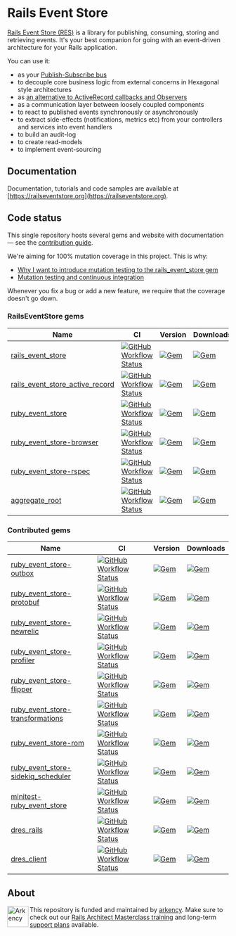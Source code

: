 # Rails Event Store

[Rails Event Store (RES)](https://railseventstore.org/) is a library for publishing, consuming, storing and retrieving events. It's your best companion for going with an event-driven architecture for your Rails application.

You can use it:

<ul>
<li>as your <a href="https://railseventstore.org/docs/pubsub/">Publish-Subscribe bus</a></li>
<li>to decouple core business logic from external concerns in Hexagonal style architectures</li>
<li>as <a href="https://blog.arkency.com/2016/05/domain-events-over-active-record-callbacks/">an alternative to ActiveRecord callbacks and Observers</a></li>
<li>as a communication layer between loosely coupled components</li>
<li>to react to published events synchronously or asynchronously</li>
<li>to extract side-effects (notifications, metrics etc) from your controllers and services into event handlers</li>
<li>to build an audit-log</li>
<li>to create read-models</li>
<li>to implement event-sourcing</li>
</ul>

## Documentation

Documentation, tutorials and code samples are available at [https://railseventstore.org](https://railseventstore.org).

## Code status

This single repository hosts several gems and website with documentation — see the [contribution guide](https://railseventstore.org/contributing/).

We're aiming for 100% mutation coverage in this project. This is why:

- [Why I want to introduce mutation testing to the rails_event_store gem](https://blog.arkency.com/2015/04/why-i-want-to-introduce-mutation-testing-to-the-rails-event-store-gem/)
- [Mutation testing and continuous integration](https://blog.arkency.com/2015/05/mutation-testing-and-continuous-integration/)

Whenever you fix a bug or add a new feature, we require that the coverage doesn't go down.

### RailsEventStore gems

| Name                                                                | CI                                                                                                                                                                                                                                                                         | Version                                                                                                                                             | Downloads                                                                                                                                            |
| ------------------------------------------------------------------- | -------------------------------------------------------------------------------------------------------------------------------------------------------------------------------------------------------------------------------------------------------------------------- | --------------------------------------------------------------------------------------------------------------------------------------------------- | ---------------------------------------------------------------------------------------------------------------------------------------------------- |
| [rails_event_store](/rails_event_store)                             | [![GitHub Workflow Status](https://img.shields.io/github/workflow/status/RailsEventStore/rails_event_store/rails_event_store?style=flat-square)](https://github.com/RailsEventStore/rails_event_store/actions/workflows/rails_event_store.yml)                             | [![Gem](https://img.shields.io/gem/v/rails_event_store?style=flat-square)](https://rubygems.org/gems/rails_event_store)                             | [![Gem](https://img.shields.io/gem/dt/rails_event_store?style=flat-square)](https://rubygems.org/gems/rails_event_store)                             |
| [rails_event_store_active_record](/rails_event_store_active_record) | [![GitHub Workflow Status](https://img.shields.io/github/workflow/status/RailsEventStore/rails_event_store/rails_event_store_active_record?style=flat-square)](https://github.com/RailsEventStore/rails_event_store/actions/workflows/rails_event_store_active_record.yml) | [![Gem](https://img.shields.io/gem/v/rails_event_store_active_record?style=flat-square)](https://rubygems.org/gems/rails_event_store_active_record) | [![Gem](https://img.shields.io/gem/dt/rails_event_store_active_record?style=flat-square)](https://rubygems.org/gems/rails_event_store_active_record) |
| [ruby_event_store](/ruby_event_store)                               | [![GitHub Workflow Status](https://img.shields.io/github/workflow/status/RailsEventStore/rails_event_store/ruby_event_store?style=flat-square)](https://github.com/RailsEventStore/rails_event_store/actions/workflows/ruby_event_store.yml)                               | [![Gem](https://img.shields.io/gem/v/ruby_event_store?style=flat-square)](https://rubygems.org/gems/ruby_event_store)                               | [![Gem](https://img.shields.io/gem/dt/ruby_event_store?style=flat-square)](https://rubygems.org/gems/ruby_event_store)                               |
| [ruby_event_store-browser](/ruby_event_store-browser)               | [![GitHub Workflow Status](https://img.shields.io/github/workflow/status/RailsEventStore/rails_event_store/ruby_event_store-browser?style=flat-square)](https://github.com/RailsEventStore/rails_event_store/actions/workflows/ruby_event_store-browser.yml)               | [![Gem](https://img.shields.io/gem/v/ruby_event_store-browser?style=flat-square)](https://rubygems.org/gems/ruby_event_store-browser)               | [![Gem](https://img.shields.io/gem/dt/ruby_event_store-browser?style=flat-square)](https://rubygems.org/gems/ruby_event_store-browser)               |
| [ruby_event_store-rspec](/ruby_event_store-rspec)                   | [![GitHub Workflow Status](https://img.shields.io/github/workflow/status/RailsEventStore/rails_event_store/ruby_event_store-rspec?style=flat-square)](https://github.com/RailsEventStore/rails_event_store/actions/workflows/ruby_event_store-rspec.yml)                   | [![Gem](https://img.shields.io/gem/v/ruby_event_store-rspec?style=flat-square)](https://rubygems.org/gems/ruby_event_store-rspec)                   | [![Gem](https://img.shields.io/gem/dt/ruby_event_store-rspec?style=flat-square)](https://rubygems.org/gems/ruby_event_store-rspec)                   |
| [aggregate_root](/aggregate_root)                                   | [![GitHub Workflow Status](https://img.shields.io/github/workflow/status/RailsEventStore/rails_event_store/aggregate_root?style=flat-square)](https://github.com/RailsEventStore/rails_event_store/actions/workflows/aggregate_root.yml)                                   | [![Gem](https://img.shields.io/gem/v/aggregate_root?style=flat-square)](https://rubygems.org/gems/aggregate_root)                                   | [![Gem](https://img.shields.io/gem/dt/aggregate_root?style=flat-square)](https://rubygems.org/gems/aggregate_root)                                   |

### Contributed gems

| Name                                                                              | CI                                                                                                                                                                                                                                                                               | Version                                                                                                                                                   | Downloads                                                                                                                                                  |
| --------------------------------------------------------------------------------- | -------------------------------------------------------------------------------------------------------------------------------------------------------------------------------------------------------------------------------------------------------------------------------- | --------------------------------------------------------------------------------------------------------------------------------------------------------- | ---------------------------------------------------------------------------------------------------------------------------------------------------------- |
| [ruby_event_store-outbox](/contrib/ruby_event_store-outbox)                       | [![GitHub Workflow Status](https://img.shields.io/github/workflow/status/RailsEventStore/rails_event_store/ruby_event_store-outbox?style=flat-square)](https://github.com/RailsEventStore/rails_event_store/actions/workflows/ruby_event_store-outbox.yml)                       | [![Gem](https://img.shields.io/gem/v/ruby_event_store-outbox?style=flat-square)](https://rubygems.org/gems/ruby_event_store-outbox)                       | [![Gem](https://img.shields.io/gem/dt/ruby_event_store-outbox?style=flat-square)](https://rubygems.org/gems/ruby_event_store-outbox)                       |
| [ruby_event_store-protobuf](/contrib/ruby_event_store-protobuf)                   | [![GitHub Workflow Status](https://img.shields.io/github/workflow/status/RailsEventStore/rails_event_store/ruby_event_store-protobuf?style=flat-square)](https://github.com/RailsEventStore/rails_event_store/actions/workflows/ruby_event_store-protobuf.yml)                   | [![Gem](https://img.shields.io/gem/v/ruby_event_store-protobuf?style=flat-square)](https://rubygems.org/gems/ruby_event_store-protobuf)                   | [![Gem](https://img.shields.io/gem/dt/ruby_event_store-protobuf?style=flat-square)](https://rubygems.org/gems/ruby_event_store-protobuf)                   |
| [ruby_event_store-newrelic](/contrib/ruby_event_store-newrelic)                   | [![GitHub Workflow Status](https://img.shields.io/github/workflow/status/RailsEventStore/rails_event_store/ruby_event_store-newrelic?style=flat-square)](https://github.com/RailsEventStore/rails_event_store/actions/workflows/ruby_event_store-newrelic.yml)                   | [![Gem](https://img.shields.io/gem/v/ruby_event_store-newrelic?style=flat-square)](https://rubygems.org/gems/ruby_event_store-newrelic)                   | [![Gem](https://img.shields.io/gem/dt/ruby_event_store-newrelic?style=flat-square)](https://rubygems.org/gems/ruby_event_store-newrelic)                   |
| [ruby_event_store-profiler](/contrib/ruby_event_store-profiler)                   | [![GitHub Workflow Status](https://img.shields.io/github/workflow/status/RailsEventStore/rails_event_store/ruby_event_store-profiler?style=flat-square)](https://github.com/RailsEventStore/rails_event_store/actions/workflows/ruby_event_store-profiler.yml)                   | [![Gem](https://img.shields.io/gem/v/ruby_event_store-profiler?style=flat-square)](https://rubygems.org/gems/ruby_event_store-profiler)                   | [![Gem](https://img.shields.io/gem/dt/ruby_event_store-profiler?style=flat-square)](https://rubygems.org/gems/ruby_event_store-profiler)                   |
| [ruby_event_store-flipper](/contrib/ruby_event_store-flipper)                     | [![GitHub Workflow Status](https://img.shields.io/github/workflow/status/RailsEventStore/rails_event_store/ruby_event_store-flipper?style=flat-square)](https://github.com/RailsEventStore/rails_event_store/actions/workflows/ruby_event_store-flipper.yml)                     | [![Gem](https://img.shields.io/gem/v/ruby_event_store-flipper?style=flat-square)](https://rubygems.org/gems/ruby_event_store-flipper)                     | [![Gem](https://img.shields.io/gem/dt/ruby_event_store-flipper?style=flat-square)](https://rubygems.org/gems/ruby_event_store-flipper)                     |
| [ruby_event_store-transformations](/contrib/ruby_event_store-transformations)     | [![GitHub Workflow Status](https://img.shields.io/github/workflow/status/RailsEventStore/rails_event_store/ruby_event_store-transformations?style=flat-square)](https://github.com/RailsEventStore/rails_event_store/actions/workflows/ruby_event_store-transformations.yml)     | [![Gem](https://img.shields.io/gem/v/ruby_event_store-transformations?style=flat-square)](https://rubygems.org/gems/ruby_event_store-transformations)     | [![Gem](https://img.shields.io/gem/dt/ruby_event_store-transformations?style=flat-square)](https://rubygems.org/gems/ruby_event_store-transformations)     |
| [ruby_event_store-rom](/contrib/ruby_event_store-rom)                             | [![GitHub Workflow Status](https://img.shields.io/github/workflow/status/RailsEventStore/rails_event_store/ruby_event_store-rom?style=flat-square)](https://github.com/RailsEventStore/rails_event_store/actions/workflows/ruby_event_store-rom.yml)                             | [![Gem](https://img.shields.io/gem/v/ruby_event_store-rom?style=flat-square)](https://rubygems.org/gems/ruby_event_store-rom)                             | [![Gem](https://img.shields.io/gem/dt/ruby_event_store-rom?style=flat-square)](https://rubygems.org/gems/ruby_event_store-rom)                             |
| [ruby_event_store-sidekiq_scheduler](/contrib/ruby_event_store-sidekiq_scheduler) | [![GitHub Workflow Status](https://img.shields.io/github/workflow/status/RailsEventStore/rails_event_store/ruby_event_store-sidekiq_scheduler?style=flat-square)](https://github.com/RailsEventStore/rails_event_store/actions/workflows/ruby_event_store-sidekiq_scheduler.yml) | [![Gem](https://img.shields.io/gem/v/ruby_event_store-sidekiq_scheduler?style=flat-square)](https://rubygems.org/gems/ruby_event_store-sidekiq_scheduler) | [![Gem](https://img.shields.io/gem/dt/ruby_event_store-sidekiq_scheduler?style=flat-square)](https://rubygems.org/gems/ruby_event_store-sidekiq_scheduler) |
| [minitest-ruby_event_store](/contrib/minitest-ruby_event_store)                   | [![GitHub Workflow Status](https://img.shields.io/github/workflow/status/RailsEventStore/rails_event_store/minitest-ruby_event_store?style=flat-square)](https://github.com/RailsEventStore/rails_event_store/actions/workflows/minitest-ruby_event_store.yml)                   | [![Gem](https://img.shields.io/gem/v/minitest-ruby_event_store?style=flat-square)](https://rubygems.org/gems/minitest-ruby_event_store)                   | [![Gem](https://img.shields.io/gem/dt/minitest-ruby_event_store?style=flat-square)](https://rubygems.org/gems/minitest-ruby_event_store)                   |
| [dres_rails](/contrib/distributed_rails_event_store/dres_rails)                   | [![GitHub Workflow Status](https://img.shields.io/github/workflow/status/RailsEventStore/rails_event_store/dres_rails?style=flat-square)](https://github.com/RailsEventStore/rails_event_store/actions/workflows/dres_rails.yml)                                                 | [![Gem](https://img.shields.io/gem/v/dres_rails?style=flat-square)](https://rubygems.org/gems/dres_rails)                                                 | [![Gem](https://img.shields.io/gem/dt/dres_rails?style=flat-square)](https://rubygems.org/gems/dres_rails)                                                 |
| [dres_client](/contrib/distributed_rails_event_store/dres_client)                 | [![GitHub Workflow Status](https://img.shields.io/github/workflow/status/RailsEventStore/rails_event_store/dres_client?style=flat-square)](https://github.com/RailsEventStore/rails_event_store/actions/workflows/dres_client.yml)                                               | [![Gem](https://img.shields.io/gem/v/dres_client?style=flat-square)](https://rubygems.org/gems/dres_client)                                               | [![Gem](https://img.shields.io/gem/dt/dres_client?style=flat-square)](https://rubygems.org/gems/dres_client)                                               |

## About

<img src="https://arkency.com/logo.svg" alt="Arkency" height="48" align="left" />

This repository is funded and maintained by [arkency](https://arkency.com). Make sure to check out our [Rails Architect Masterclass training](https://arkademy.dev) and long-term [support plans](https://railseventstore.org/support/) available.
